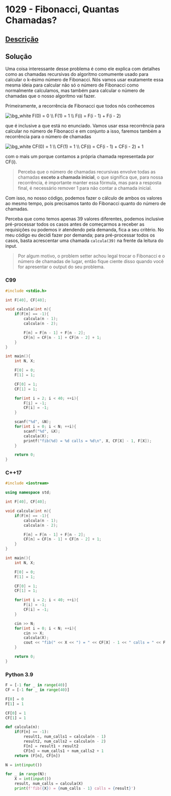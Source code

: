 # 1029 - Fibonacci, Quantas Chamadas?

## [Descrição](https://www.beecrowd.com.br/judge/pt/problems/view/1029)

## Solução

Uma coisa interessante desse problema é como ele explica com detalhes como as chamadas recursivas do algoritmo comumente usado para calcular o k-ésimo número de Fibonacci. Nós vamos usar exatamente essa mesma ideia para calcular não só o número de Fibonacci como normalmente calculamos, mas também para calcular o número de chamadas que o nosso algoritmo vai fazer.

Primeiramente, a recorrência de Fibonacci que todos nós conhecemos

<img src="https://latex.codecogs.com/png.image?\dpi{110}&space;\bg_white&space;
F(0)&space;=&space;0&space;\\
F(1)&space;=&space;1&space;\\
F(i)&space;=&space;F(i&space;-&space;1)&space;+&space;F(i&space;-&space;2)" title="\bg_white 
F(0) = 0 \\
F(1) = 1 \\
F(i) = F(i - 1) + F(i - 2)" />

que é inclusive a que está no enunciado. Vamos usar essa recorrência para calcular no número de Fibonacci e em conjunto a isso, faremos também a recorrência para o número de chamadas

<img src="https://latex.codecogs.com/png.image?\dpi{110}&space;\bg_white&space;
CF(0)&space;=&space;1&space;\\
CF(1)&space;=&space;1&space;\\
CF(i)&space;=&space;CF(i&space;-&space;1)&space;+&space;CF(i&space;-&space;2)&space;+&space;1" title="\bg_white 
CF(0) = 1 \\
CF(1) = 1 \\
CF(i) = CF(i - 1) + CF(i - 2) + 1" />

com o mais um porque contamos a própria chamada representada por CF(i).

> Perceba que o número de chamadas recursivas envolve todas as chamadas **exceto a chamada inicial**, o que significa que, para nossa recorrência, é importante manter essa fórmula, mas para a resposta final, é necessário remover 1 para não contar a chamada inicial.

Com isso, no nosso código, podemos fazer o cálculo de ambos os valores ao mesmo tempo, pois precisamos tanto do Fibonacci quanto do número de chamadas.

Perceba que como temos apenas 39 valores diferentes, podemos inclusive pré-processar todos os casos antes de começarmos a receber as requisições ou podemos ir atendendo pela demanda, fica a seu critério. No meu código eu decidi fazer por demanda; para pré-processar todos os casos, basta acrescentar uma chamada `calcula(39)` na frente da leitura do input.

> Por algum motivo, o problem setter achou legal trocar o Fibonacci e o número de chamadas de lugar, então fique ciente disso quando você for apresentar o output do seu problema.

### C99
```c
#include <stdio.h>

int F[40], CF[40];

void calcula(int n){
    if(F[n] == -1){
        calcula(n - 1);
        calcula(n - 2);

        F[n] = F[n - 1] + F[n - 2];
        CF[n] = CF[n - 1] + CF[n - 2] + 1;
    }
}

int main(){
    int N, X;

    F[0] = 0;
    F[1] = 1;

    CF[0] = 1;
    CF[1] = 1;

    for(int i = 2; i < 40; ++i){
        F[i] = -1;
        CF[i] = -1;
    }

    scanf("%d", &N);
    for(int i = 0; i < N; ++i){
        scanf("%d", &X);
        calcula(X);
        printf("fib(%d) = %d calls = %d\n", X, CF[X] - 1, F[X]);
    }

    return 0;
}
```

### C++17
```cpp
#include <iostream>

using namespace std;

int F[40], CF[40];

void calcula(int n){
    if(F[n] == -1){
        calcula(n - 1);
        calcula(n - 2);

        F[n] = F[n - 1] + F[n - 2];
        CF[n] = CF[n - 1] + CF[n - 2] + 1;
    }
}

int main(){
    int N, X;

    F[0] = 0;
    F[1] = 1;

    CF[0] = 1;
    CF[1] = 1;

    for(int i = 2; i < 40; ++i){
        F[i] = -1;
        CF[i] = -1;
    }

    cin >> N;
    for(int i = 0; i < N; ++i){
        cin >> X;
        calcula(X);
        cout << "fib(" << X << ") = " << CF[X] - 1 << " calls = " << F[X] << endl;
    }

    return 0;
}
```

### Python 3.9
```python
F = [-1 for _ in range(40)]
CF = [-1 for _ in range(40)]

F[0] = 0
F[1] = 1

CF[0] = 1
CF[1] = 1

def calcula(n):
    if(F[n] == -1):
        result1, num_calls1 = calcula(n - 1)
        result2, num_calls2 = calcula(n - 2)
        F[n] = result1 + result2
        CF[n] = num_calls1 + num_calls2 + 1
    return (F[n], CF[n])

N = int(input())

for _ in range(N):
    X = int(input())
    result, num_calls = calcula(X)
    print(f'fib({X}) = {num_calls - 1} calls = {result}')
```